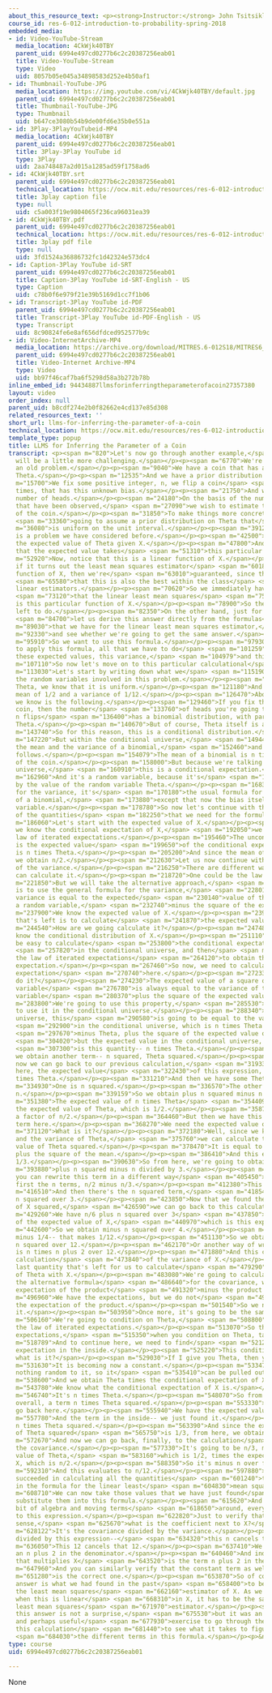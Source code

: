 ```yaml
---
about_this_resource_text: <p><strong>Instructor:</strong> John Tsitsiklis</p>
course_id: res-6-012-introduction-to-probability-spring-2018
embedded_media:
- id: Video-YouTube-Stream
  media_location: 4CkWjk40TBY
  parent_uid: 6994e497cd0277b6c2c20387256eab01
  title: Video-YouTube-Stream
  type: Video
  uid: 8057b05e045a34898583d252e4b50af1
- id: Thumbnail-YouTube-JPG
  media_location: https://img.youtube.com/vi/4CkWjk40TBY/default.jpg
  parent_uid: 6994e497cd0277b6c2c20387256eab01
  title: Thumbnail-YouTube-JPG
  type: Thumbnail
  uid: b647ce3080b54b9de00fd6e35b0e551a
- id: 3Play-3PlayYouTubeid-MP4
  media_location: 4CkWjk40TBY
  parent_uid: 6994e497cd0277b6c2c20387256eab01
  title: 3Play-3Play YouTube id
  type: 3Play
  uid: 2aa748487a2d015a1285ad59f1758ad6
- id: 4CkWjk40TBY.srt
  parent_uid: 6994e497cd0277b6c2c20387256eab01
  technical_location: https://ocw.mit.edu/resources/res-6-012-introduction-to-probability-spring-2018/part-ii-inference-limit-theorems/llms-for-inferring-the-parameter-of-a-coin/4CkWjk40TBY.srt
  title: 3play caption file
  type: null
  uid: c5a003f19e9804065f236ca96031ea39
- id: 4CkWjk40TBY.pdf
  parent_uid: 6994e497cd0277b6c2c20387256eab01
  technical_location: https://ocw.mit.edu/resources/res-6-012-introduction-to-probability-spring-2018/part-ii-inference-limit-theorems/llms-for-inferring-the-parameter-of-a-coin/4CkWjk40TBY.pdf
  title: 3play pdf file
  type: null
  uid: 3fd1524a36886732fc1d42324e573dc4
- id: Caption-3Play YouTube id-SRT
  parent_uid: 6994e497cd0277b6c2c20387256eab01
  title: Caption-3Play YouTube id-SRT-English - US
  type: Caption
  uid: c78b0f6e979f21e39b5169d1cc7f1b06
- id: Transcript-3Play YouTube id-PDF
  parent_uid: 6994e497cd0277b6c2c20387256eab01
  title: Transcript-3Play YouTube id-PDF-English - US
  type: Transcript
  uid: 8c90824fe6e8af656dfdced952577b9c
- id: Video-InternetArchive-MP4
  media_location: https://archive.org/download/MITRES.6-012S18/MITRES6_012S18_L17-06_300k.mp4
  parent_uid: 6994e497cd0277b6c2c20387256eab01
  title: Video-Internet Archive-MP4
  type: Video
  uid: bb97f46caf7ba6f5298d58a3b272b78b
inline_embed_id: 94434887llmsforinferringtheparameterofacoin27357380
layout: video
order_index: null
parent_uid: b8cdf274e2b0f82662e4cd137e85d308
related_resources_text: ''
short_url: llms-for-inferring-the-parameter-of-a-coin
technical_location: https://ocw.mit.edu/resources/res-6-012-introduction-to-probability-spring-2018/part-ii-inference-limit-theorems/llms-for-inferring-the-parameter-of-a-coin
template_type: popup
title: LLMS for Inferring the Parameter of a Coin
transcript: <p><span m="820">Let's now go through another example,</span> <span m="3610">which
  will be a little more challenging.</span></p><p><span m="6770">We're going to revisit
  an old problem.</span></p><p><span m="9040">We have a coin that has an unknown bias,
  Theta.</span></p><p><span m="12535">And we have a prior distribution on this Theta.</span></p><p><span
  m="15700">We fix some positive integer, n, we flip a coin</span> <span m="18960">n
  times, that has this unknown bias.</span></p><p><span m="21750">And we record the
  number of heads.</span></p><p><span m="24180">On the basis of the number of heads
  that have been observed,</span> <span m="27090">we wish to estimate the bias, Theta,
  of the coin.</span></p><p><span m="31850">To make things more concrete, we're</span>
  <span m="33360">going to assume a prior distribution on Theta that</span> <span
  m="36080">is uniform on the unit interval.</span></p><p><span m="39120">Now, this
  is a problem we have considered before.</span></p><p><span m="42500">We have calculated
  the expected value of Theta given X.</span></p><p><span m="47800">And we did find
  that the expected value takes</span> <span m="51310">this particular form.</span></p><p><span
  m="52920">Now, notice that this is a linear function of X.</span></p><p><span m="56800">And
  if it turns out the least mean squares estimator</span> <span m="60180">is a linear
  function of X, then we're</span> <span m="63010">guaranteed, since this is the best,</span>
  <span m="65580">that this is also the best within the class</span> <span m="68020">of
  linear estimators.</span></p><p><span m="70620">So we immediately have the conclusion</span>
  <span m="73120">that the linear least mean squares</span> <span m="75220">estimator
  is this particular function of X.</span></p><p><span m="78900">So there's not much
  left to do.</span></p><p><span m="82350">On the other hand, just for practice,</span>
  <span m="84700">let us derive this answer directly from the formulas</span> <span
  m="89030">that we have for the linear least mean squares estimator,</span> <span
  m="92330">and see whether we're going to get the same answer.</span></p><p><span
  m="95910">So we want to use this formula.</span></p><p><span m="97930">And in order
  to apply this formula, all that we have to do</span> <span m="101259">is to calculate
  these expected values, this variance,</span> <span m="104979">and this covariance.</span></p><p><span
  m="107110">So now let's move on to this particular calculational</span> <span m="110539">exercise.</span></p><p><span
  m="113030">Let's start by writing down what we</span> <span m="115190">know about
  the random variables involved in this problem.</span></p><p><span m="118759">About
  Theta, we know that it is uniform.</span></p><p><span m="121180">And so it has a
  mean of 1/2 and a variance of 1/12.</span></p><p><span m="126470">About X, what
  we know is the following.</span></p><p><span m="129460">If you fix the bias of the
  coin, then the number</span> <span m="133760">of heads you're going to obtain in
  n flips</span> <span m="136400">has a binomial distribution, with parameters n and
  Theta.</span></p><p><span m="140670">But of course, Theta itself is a random variable.</span></p><p><span
  m="143740">So for this reason, this is a conditional distribution.</span></p><p><span
  m="147220">But within the conditional universe,</span> <span m="149440">we know
  the mean and the variance of a binomial,</span> <span m="152460">and they are as
  follows.</span></p><p><span m="154079">The mean of a binomial is n times the bias
  of the coin.</span></p><p><span m="158000">But because we're talking about the conditional
  universe,</span> <span m="160910">this is a conditional expectation.</span></p><p><span
  m="162960">And it's a random variable, because it's</span> <span m="165010">affected
  by the value of the random variable Theta.</span></p><p><span m="168350">And similarly,
  for the variance, it's</span> <span m="170180">the usual formula for the variance
  of a binomial,</span> <span m="173880">except that now the bias itself is a random
  variable.</span></p><p><span m="178780">So now let's continue with the calculation
  of the quantities</span> <span m="182250">that we need for the formula for our estimator.</span></p><p><span
  m="186060">Let's start with the expected value of X.</span></p><p><span m="189120">Since
  we know the conditional expectation of X,</span> <span m="192050">we can use the
  law of iterated expectations.</span></p><p><span m="195460">The unconditional expectation
  is the expected value</span> <span m="199650">of the conditional expectation, which
  is n times Theta.</span></p><p><span m="205200">And since the mean of Theta is 1/2,
  we obtain n/2.</span></p><p><span m="212630">Let us now continue with the calculation
  of the variance.</span></p><p><span m="216250">There are different ways that we
  can calculate it.</span></p><p><span m="218720">One could be the law of total variance.</span></p><p><span
  m="221850">But we will take the alternative approach,</span> <span m="224620">which
  is to use the general formula for the variance,</span> <span m="228010">that the
  variance is equal to the expected</span> <span m="230140">value of the square of
  a random variable,</span> <span m="232740">minus the square of the expected value.</span></p><p><span
  m="237900">We know the expected value of X.</span></p><p><span m="239970">So all
  that's left is to calculate</span> <span m="241870">the expected value of X squared.</span></p><p><span
  m="244540">How are we going calculate it?</span></p><p><span m="247480">Well, we
  know the conditional distribution of X.</span></p><p><span m="251110">So it should
  be easy to calculate</span> <span m="253800">the conditional expectation of X squared</span>
  <span m="257820">in the conditional universe, and then</span> <span m="261190">use
  the law of iterated expectations</span> <span m="264120">to obtain the unconditional
  expectation.</span></p><p><span m="267460">So now, we need to calculate this conditional
  expectation</span> <span m="270740">here.</span></p><p><span m="272330">How do we
  do it?</span></p><p><span m="274230">The expected value of a square of a random
  variable</span> <span m="276780">is always equal to the variance of that random
  variable</span> <span m="280370">plus the square of the expected value.</span></p><p><span
  m="283800">We're going to use this property,</span> <span m="285530">but we're going
  to use it in the conditional universe.</span></p><p><span m="288340">So in the conditional
  universe, this</span> <span m="290580">is going to be equal to the variance,</span>
  <span m="292900">in the conditional universe, which is n times Theta times 1</span>
  <span m="297670">minus Theta, plus the square of the expected value of X,</span>
  <span m="304020">but the expected value in the conditional universe, which</span>
  <span m="307300">is this quantity-- n times Theta.</span></p><p><span m="310050">So
  we obtain another term-- n squared, Theta squared.</span></p><p><span m="316210">So
  now we can go back to our previous calculation,</span> <span m="319330">and right
  here, the expected value</span> <span m="322430">of this expression, which is n
  times Theta.</span></p><p><span m="331210">And then we have some Theta squared terms.</span></p><p><span
  m="334930">One is n squared.</span></p><p><span m="336570">The other is a minus
  n.</span></p><p><span m="339159">So we obtain plus n squared minus n Theta squared.</span></p><p><span
  m="351380">The expected value of n times Theta</span> <span m="354409">is n times
  the expected value of Theta, which is 1/2.</span></p><p><span m="358700">So we obtain
  a factor of n/2.</span></p><p><span m="364460">But then we have this additional
  term here.</span></p><p><span m="368270">We need the expected value of Theta squared.</span></p><p><span
  m="371120">What is it?</span></p><p><span m="372180">Well, since we know the mean
  and the variance of Theta,</span> <span m="375760">we can calculate the expected
  value of Theta squared.</span></p><p><span m="378470">It is equal to the variance
  plus the square of the mean.</span></p><p><span m="386410">And this evaluates to
  1/3.</span></p><p><span m="390630">So from here, we're going to obtain</span> <span
  m="393880">plus n squared minus n divided by 3.</span></p><p><span m="401540">And
  you can rewrite this term in a different way</span> <span m="405450">by collecting
  first the n terms, n/2 minus n/3.</span></p><p><span m="412380">This gives us n/6.</span></p><p><span
  m="416510">And then there's the n squared term,</span> <span m="418540">which is
  n squared over 3.</span></p><p><span m="423850">Now that we found the expected value
  of X squared,</span> <span m="426590">we can go back to this calculation.</span></p><p><span
  m="429260">We have n/6 plus n squared over 3</span> <span m="437850">minus the square
  of the expected value of X,</span> <span m="440970">which is this expression here.</span></p><p><span
  m="442600">So we obtain minus n squared over 4.</span></p><p><span m="446480">1/3
  minus 1/4-- that makes 1/12.</span></p><p><span m="451130">So we obtain n/6 plus
  n squared over 12.</span></p><p><span m="462170">Or another way of writing this
  is n times n plus 2 over 12.</span></p><p><span m="471880">And this completes the
  calculation</span> <span m="473840">of the variance of X.</span></p><p><span m="476470">The
  last quantity that's left for us to calculate</span> <span m="479290">is the covariance
  of Theta with X.</span></p><p><span m="483080">We're going to calculate it using
  the alternative formula</span> <span m="486640">for the covariance, which is the
  expectation of the product</span> <span m="491320">minus the product of the expectations.</span></p><p><span
  m="496960">We have the expectations, but we do not</span> <span m="499300">have
  the expectation of the product.</span></p><p><span m="501540">So we need to calculate
  it.</span></p><p><span m="503950">Once more, it's going to be the same trick.</span></p><p><span
  m="506160">We're going to condition on Theta,</span> <span m="508800">and then use
  the law of iterated expectations.</span></p><p><span m="513070">So the law of iterated
  expectations,</span> <span m="515350">when you condition on Theta, takes this form.</span></p><p><span
  m="518789">And to continue here, we need to find</span> <span m="521230">this conditional
  expectation in the inside.</span></p><p><span m="525220">This conditional expectation--
  what is it?</span></p><p><span m="529030">If I give you Theta, then you know Theta.</span></p><p><span
  m="531630">It is becoming now a constant.</span></p><p><span m="533470">There's
  nothing random to it, so it</span> <span m="535410">can be pulled outside the expectation.</span></p><p><span
  m="538600">And we obtain Theta times the conditional expectation of X.</span></p><p><span
  m="543780">We know what the conditional expectation of X is.</span></p><p><span
  m="546740">It's n times Theta.</span></p><p><span m="548070">So from here, we obtain
  overall, a term n times Theta squared.</span></p><p><span m="553330">So now we can
  go back here.</span></p><p><span m="555940">We have the expected value.</span></p><p><span
  m="557780">And the term in the inside-- we just found it.</span></p><p><span m="560890">It's
  n times Theta squared.</span></p><p><span m="563390">And since the expected value
  of Theta squared</span> <span m="565750">is 1/3, from here, we obtain n/3.</span></p><p><span
  m="572670">And now we can go back, finally, to the calculation</span> <span m="576040">of
  the covariance.</span></p><p><span m="577330">It's going to be n/3, minus the expected
  value of Theta,</span> <span m="583160">which is 1/2, times the expected value of
  X, which is n/2.</span></p><p><span m="588350">So it's minus n over four.</span></p><p><span
  m="592310">And this evaluates to n/12.</span></p><p><span m="597880">So we have
  succeeded in calculating all the quantities</span> <span m="601240">that are needed
  in the formula for the linear least</span> <span m="604830">mean squares estimator.</span></p><p><span
  m="608710">We can now take those values that we have just found</span> <span m="612540">and
  substitute them into this formula.</span></p><p><span m="615620">And after a little
  bit of algebra and moving terms</span> <span m="618650">around, everything simplifies
  to this expression.</span></p><p><span m="622820">Just to verify that this makes
  sense,</span> <span m="625670">what is the coefficient next to X?</span></p><p><span
  m="628122">It's the covariance divided by the variance.</span></p><p><span m="630820">n/12
  divided by this expression--</span> <span m="634320">this n cancels that n.</span></p><p><span
  m="636050">This 12 cancels that 12.</span></p><p><span m="637410">We're left with
  an n plus 2 in the denominator.</span></p><p><span m="640460">And indeed, the coefficient
  that multiplies X</span> <span m="643520">is the term n plus 2 in the denominator.</span></p><p><span
  m="647960">And you can similarly verify that the constant term as well</span> <span
  m="651280">is the correct one.</span></p><p><span m="653870">So of course, this
  answer is what we had found in the past</span> <span m="658400">to be the optimal,
  the least mean squares</span> <span m="662160">estimator of X. As we discussed earlier,
  when this is linear</span> <span m="668310">in X, it has to be the same as the linear
  least mean squares</span> <span m="671970">estimator.</span></p><p><span m="673050">So
  this answer is not a surprise,</span> <span m="675530">but it was an interesting
  and perhaps useful</span> <span m="677930">exercise to go through the details of
  this calculation</span> <span m="681440">to see what it takes to figure out</span>
  <span m="684030">the different terms in this formula.</span></p><p>&nbsp;</p>
type: course
uid: 6994e497cd0277b6c2c20387256eab01

---
```

None